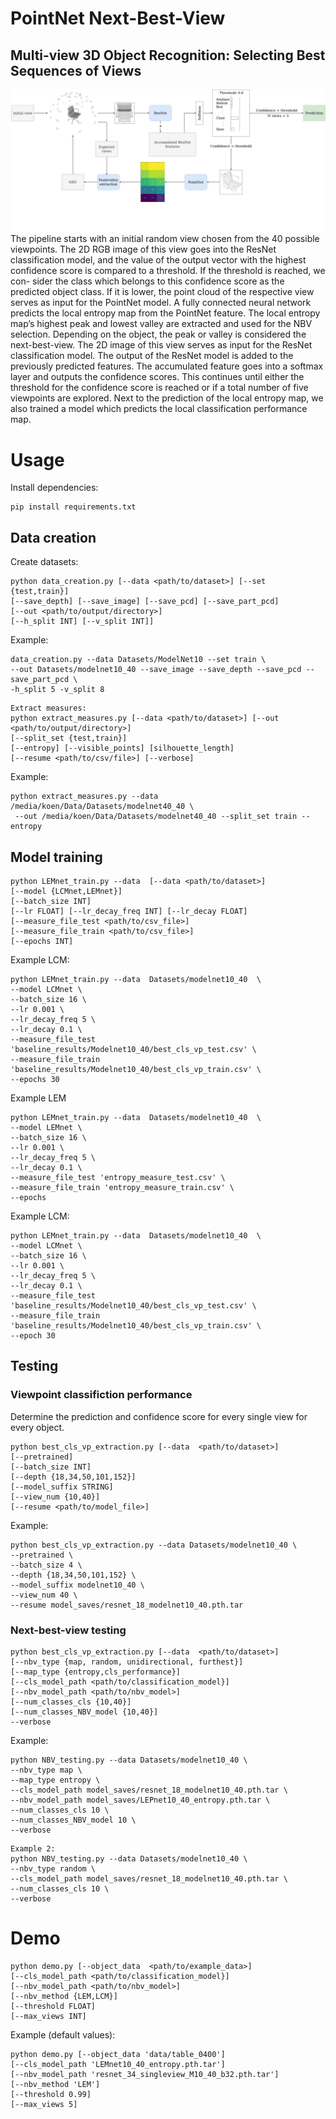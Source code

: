 # PointNet Next-Best-View
## Multi-view 3D Object Recognition: Selecting Best Sequences of Views
![Image of network](NBV_CLS_Horizontal.png)
The pipeline starts with an initial random view chosen from the 40 possible viewpoints. The 2D
RGB image of this view goes into the ResNet classification model, and the value of the output vector
with the highest confidence score is compared to a threshold. If the threshold is reached, we con-
sider the class which belongs to this confidence score as the predicted object class. If it is lower, the
point cloud of the respective view serves as input for the PointNet model. A fully connected neural
network predicts the local entropy map from the PointNet feature. The local entropy map’s highest
peak and lowest valley are extracted and used for the NBV selection. Depending on the object, the
peak or valley is considered the next-best-view. The 2D image of this view serves as input for the
ResNet classification model. The output of the ResNet model is added to the previously predicted
features. The accumulated feature goes into a softmax layer and outputs the confidence scores. This
continues until either the threshold for the confidence score is reached or if a total number of five
viewpoints are explored. Next to the prediction of the local entropy map, we also trained a model
which predicts the local classification performance map.
# Usage
Install dependencies:
```
pip install requirements.txt
```
## Data creation

Create datasets:
```
python data_creation.py [--data <path/to/dataset>] [--set {test,train}]
[--save_depth] [--save_image] [--save_pcd] [--save_part_pcd] 
[--out <path/to/output/directory>] 
[--h_split INT] [--v_split INT]]
```
Example:
```
data_creation.py --data Datasets/ModelNet10 --set train \
--out Datasets/modelnet10_40 --save_image --save_depth --save_pcd --save_part_pcd \
-h_split 5 -v_split 8
```

```
Extract measures:
python extract_measures.py [--data <path/to/dataset>] [--out <path/to/output/directory>]
[--split_set {test,train}] 
[--entropy] [--visible_points] [silhouette_length]
[--resume <path/to/csv/file>] [--verbose]
```

Example:
```
python extract_measures.py --data /media/koen/Data/Datasets/modelnet40_40 \
 --out /media/koen/Data/Datasets/modelnet40_40 --split_set train --entropy
```

## Model training
```
python LEMnet_train.py --data  [--data <path/to/dataset>]
[--model {LCMnet,LEMnet}]
[--batch_size INT]
[--lr FLOAT] [--lr_decay_freq INT] [--lr_decay FLOAT]
[--measure_file_test <path/to/csv_file>]
[--measure_file_train <path/to/csv_file>]
[--epochs INT]

```
Example LCM:

```
python LEMnet_train.py --data  Datasets/modelnet10_40  \
--model LCMnet \
--batch_size 16 \
--lr 0.001 \
--lr_decay_freq 5 \
--lr_decay 0.1 \
--measure_file_test 'baseline_results/Modelnet10_40/best_cls_vp_test.csv' \
--measure_file_train 'baseline_results/Modelnet10_40/best_cls_vp_train.csv' \
--epochs 30
```

Example LEM
```
python LEMnet_train.py --data  Datasets/modelnet10_40  \
--model LEMnet \
--batch_size 16 \
--lr 0.001 \
--lr_decay_freq 5 \
--lr_decay 0.1 \
--measure_file_test 'entropy_measure_test.csv' \
--measure_file_train 'entropy_measure_train.csv' \
--epochs 
```

Example LCM:
```
python LEMnet_train.py --data  Datasets/modelnet10_40  \
--model LCMnet \
--batch_size 16 \
--lr 0.001 \
--lr_decay_freq 5 \
--lr_decay 0.1 \
--measure_file_test 'baseline_results/Modelnet10_40/best_cls_vp_test.csv' \
--measure_file_train 'baseline_results/Modelnet10_40/best_cls_vp_train.csv' \
--epoch 30 
```
## Testing
### Viewpoint classifiction performance
Determine the prediction and confidence score for every single view for every object.
```
python best_cls_vp_extraction.py [--data  <path/to/dataset>]
[--pretrained]
[--batch_size INT]
[--depth {18,34,50,101,152}]
[--model_suffix STRING]
[--view_num {10,40}]
[--resume <path/to/model_file>]
```
Example:
```
python best_cls_vp_extraction.py --data Datasets/modelnet10_40 \
--pretrained \
--batch_size 4 \
--depth {18,34,50,101,152} \
--model_suffix modelnet10_40 \
--view_num 40 \
--resume model_saves/resnet_18_modelnet10_40.pth.tar
```

### Next-best-view testing
```
python best_cls_vp_extraction.py [--data  <path/to/dataset>]
[--nbv_type {map, random, unidirectional, furthest}]
[--map_type {entropy,cls_performance}]
[--cls_model_path <path/to/classification_model}]
[--nbv_model_path <path/to/nbv_model>]
[--num_classes_cls {10,40}]
[--num_classes_NBV_model {10,40}]
--verbose

```
Example:
```
python NBV_testing.py --data Datasets/modelnet10_40 \
--nbv_type map \
--map_type entropy \
--cls_model_path model_saves/resnet_18_modelnet10_40.pth.tar \
--nbv_model_path model_saves/LEPnet10_40_entropy.pth.tar \
--num_classes_cls 10 \
--num_classes_NBV_model 10 \
--verbose
```

```
Example 2:
python NBV_testing.py --data Datasets/modelnet10_40 \
--nbv_type random \
--cls_model_path model_saves/resnet_18_modelnet10_40.pth.tar \
--num_classes_cls 10 \
--verbose
```

# Demo
```
python demo.py [--object_data  <path/to/example_data>]
[--cls_model_path <path/to/classification_model}]
[--nbv_model_path <path/to/nbv_model>]
[--nbv_method {LEM,LCM}]
[--threshold FLOAT]
[--max_views INT]
```
Example (default values):

```
python demo.py [--object_data 'data/table_0400']
[--cls_model_path 'LEMnet10_40_entropy.pth.tar']
[--nbv_model_path 'resnet_34_singleview_M10_40_b32.pth.tar']
[--nbv_method 'LEM']
[--threshold 0.99]
[--max_views 5]
```

